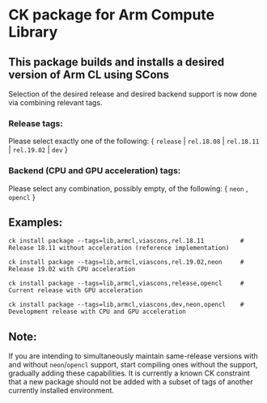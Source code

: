 # CK package for Arm Compute Library

## This package builds and installs a desired version of Arm CL using SCons

Selection of the desired release and desired backend support is now done via combining relevant tags.

### Release tags:

Please select exactly one of the following: { `release` | `rel.18.08` | `rel.18.11` | `rel.19.02` | `dev` }

### Backend (CPU and GPU acceleration) tags:

Please select any combination, possibly empty, of the following: { `neon` , `opencl` }


## Examples:
```
ck install package --tags=lib,armcl,viascons,rel.18.11			# Release 18.11 without acceleration (reference implementation)

ck install package --tags=lib,armcl,viascons,rel.19.02,neon		# Release 19.02 with CPU acceleration

ck install package --tags=lib,armcl,viascons,release,opencl		# Current release with GPU acceleration

ck install package --tags=lib,armcl,viascons,dev,neon,opencl	# Development release with CPU and GPU acceleration
```

## Note:

If you are intending to simultaneously maintain same-release versions with and without `neon`/`opencl` support, start compiling ones without the support, gradually adding these capabilities. It is currently a known CK constraint that a new package should not be added with a subset of tags of another currently installed environment.